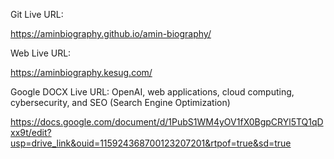 Git Live URL:  

https://aminbiography.github.io/amin-biography/

Web Live URL: 

https://aminbiography.kesug.com/ 


Google DOCX Live URL: OpenAI, web applications, cloud computing, cybersecurity, and SEO (Search Engine Optimization) 

https://docs.google.com/document/d/1PubS1WM4yOV1fX0BgpCRYl5TQ1qDxx9t/edit?usp=drive_link&ouid=115924368700123207201&rtpof=true&sd=true









